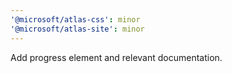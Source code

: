 ```yaml
---
'@microsoft/atlas-css': minor
'@microsoft/atlas-site': minor
---
```


Add progress element and relevant documentation.
